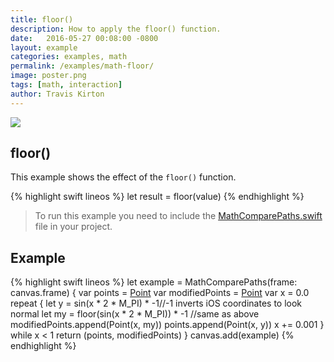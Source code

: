 ```yaml
---
title: floor()
description: How to apply the floor() function.
date:   2016-05-27 00:08:00 -0800
layout: example
categories: examples, math
permalink: /examples/math-floor/
image: poster.png
tags: [math, interaction]
author: Travis Kirton
---
```

![](floor.png)

## floor()
This example shows the effect of the `floor()` function.

{% highlight swift lineos %}
let result = floor(value)
{% endhighlight %}

> To run this example you need to include the [MathComparePaths.swift](https://gist.github.com/C4Framework/0705e9ad451fa2b655075ad72432ca46) file in your project.

## Example
{% highlight swift lineos %}
let example = MathComparePaths(frame: canvas.frame) {
    var points = [Point]()
    var modifiedPoints = [Point]()
    var x = 0.0
    repeat {
        let y = sin(x * 2 * M_PI) * -1//-1 inverts iOS coordinates to look normal
        let my = floor(sin(x * 2 * M_PI)) * -1 //same as above
        modifiedPoints.append(Point(x, my))
        points.append(Point(x, y))
        x += 0.001
    } while x < 1
    return (points, modifiedPoints)
}
canvas.add(example)
{% endhighlight %}
